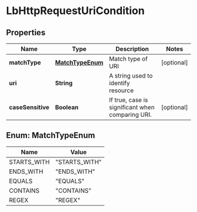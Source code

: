 # LbHttpRequestUriCondition

## Properties
Name | Type | Description | Notes
------------ | ------------- | ------------- | -------------
**matchType** | [**MatchTypeEnum**](#MatchTypeEnum) | Match type of URI |  [optional]
**uri** | **String** | A string used to identify resource | 
**caseSensitive** | **Boolean** | If true, case is significant when comparing URI.  |  [optional]

<a name="MatchTypeEnum"></a>
## Enum: MatchTypeEnum
Name | Value
---- | -----
STARTS_WITH | &quot;STARTS_WITH&quot;
ENDS_WITH | &quot;ENDS_WITH&quot;
EQUALS | &quot;EQUALS&quot;
CONTAINS | &quot;CONTAINS&quot;
REGEX | &quot;REGEX&quot;

